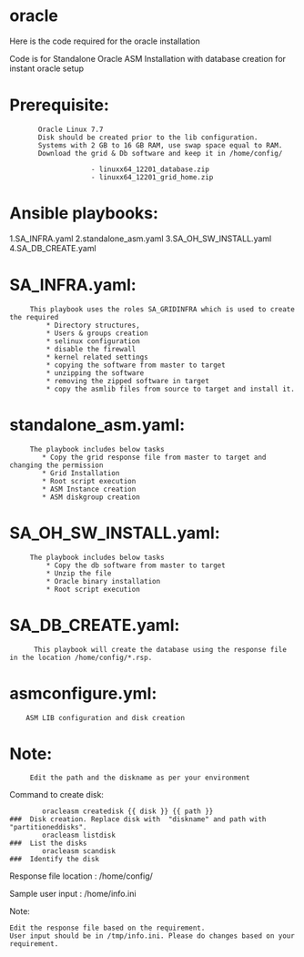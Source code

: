 # oracle
Here is the code required for the oracle installation

Code is for Standalone Oracle ASM Installation with database creation for instant oracle setup
                

 Prerequisite:
 =============
           Oracle Linux 7.7
           Disk should be created prior to the lib configuration.
           Systems with 2 GB to 16 GB RAM, use swap space equal to RAM.
           Download the grid & Db software and keep it in /home/config/
           
                        - linuxx64_12201_database.zip
                        - linuxx64_12201_grid_home.zip
      
Ansible playbooks:
==================

1.SA_INFRA.yaml
2.standalone_asm.yaml
3.SA_OH_SW_INSTALL.yaml
4.SA_DB_CREATE.yaml

SA_INFRA.yaml:
==============
          
         This playbook uses the roles SA_GRIDINFRA which is used to create the required 
             * Directory structures,
             * Users & groups creation
             * selinux configuration
             * disable the firewall 
             * kernel related settings
             * copying the software from master to target 
             * unzipping the software 
             * removing the zipped software in target
             * copy the asmlib files from source to target and install it.
 
standalone_asm.yaml:
====================
         The playbook includes below tasks
            * Copy the grid response file from master to target and changing the permission
            * Grid Installation
            * Root script execution
            * ASM Instance creation
            * ASM diskgroup creation
         
SA_OH_SW_INSTALL.yaml:
======================
         The playbook includes below tasks
             * Copy the db software from master to target
             * Unzip the file
             * Oracle binary installation
             * Root script execution
 
 SA_DB_CREATE.yaml:
 ==================
          This playbook will create the database using the response file in the location /home/config/*.rsp. 
          
asmconfigure.yml:
=================
        ASM LIB configuration and disk creation

Note:
=====
         Edit the path and the diskname as per your environment

Command to create disk:

            oracleasm createdisk {{ disk }} {{ path }}                                        ###  Disk creation. Replace disk with  "diskname" and path with "partitioneddisks".
            oracleasm listdisk                                                                ###  List the disks
            oracleasm scandisk                                                                ###  Identify the disk
                     
 Response file location :  /home/config/
 
 Sample user input      : /home/info.ini
 
 
 
Note:
 
    Edit the response file based on the requirement.
    User input should be in /tmp/info.ini. Please do changes based on your requirement.
    

                   

            


         


